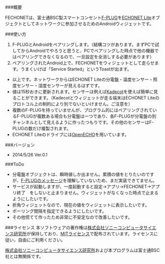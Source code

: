 ###概要

FECHONETは、富士通BSC製スマートコンセント[F-PLUG][]を[ECHONET Lite][]オブジェクトとしてネットワークに参加させるためのAndroidウィジェットです。

###使い方

1. F-PLUGとAndroidをペアリングします。（結構コツがあります。まずPCで試してからAndroidでやろうと思うと、PCでペアリングした時点で他の機器ではペアリングできなくなるので、一旦設定を全消しする必要があります）
2. ペアリングされたAndroid上で、FECHONETをウィジェットとして走らせます。うまくいけば「Service Started」というToastが出ます。

* 以上です。ネットワークからはECHONET Liteの分電盤・温度センサー・照度センサー・湿度センサーが見えるはずです。
* 値は15秒おきに更新されます。センサーは例えば[Kadecot][]を使えば簡単に見ることができます。（Kadecotとウィジェットが走る端末はECHONET Liteのプロトコル上の制約により別でないといけません。ご注意を）
* 複数のF-PLUGを持っていませんが、プログラム的にはペアリングされているF-PLUGが複数ある場合も分電盤は一つであり、各F-PLUGが分電盤の別チャンネルとして見えるように作ったつもりです。その他のセンサーはF-PLUGの数だけ複製されます。
* ECHONET Liteのドライブには[OpenECHO][]を用いています。

###バージョン

* 2014/5/26 Ver.0.1

###ToDo

* 分電盤オブジェクトは、瞬時値しか出ません。累積の値をとりたいのですが、[F-PLUGのメッセージ][]を理解していないため、まだ実装できてません。
* サービスが起動しますが、一度起動すると設定->アプリ->FECHONET->アプリ終了　をしないと止まりません。ウィジェットがなくなった時点で止まるようにしたいです。
* 折角ウィジェットなので、現在の値をウィジェットに表示したいです。
* ポーリング間隔を指定できるようにしたいです。
* その他慌てて作ったため非常に不安定なので改善したいです。

###ライセンス
本ソフトウェアの著作権は[株式会社ソニーコンピュータサイエンス研究所][]が保持しており、[MITライセンス][]で配布されています。ライセンスに従い，自由にご利用ください。

[株式会社ソニーコンピュータサイエンス研究所][]および本プログラムは富士通BSC社とは無関係です。

[F-PLUG]:http://www.bsc.fujitsu.com/services/f-plug/ "F-PLUG"
[ECHONET Lite]: http://www.echonet.gr.jp/ "ECHONET Lite"
[Kadecot]: http://kadecot.net/ "Kadecot"
[OpenECHO]: https://github.com/SonyCSL/OpenECHO "OpenECHO"
[F-PLUGのメッセージ]: http://www.bsc.fujitsu.com/services/f-plug/downloads/message.html "F-PLUGのメッセージ"
[株式会社ソニーコンピュータサイエンス研究所]: http://www.sonycsl.co.jp/ "株式会社ソニーコンピュータサイエンス研究所"
[MITライセンス]: http://opensource.org/licenses/mit-license.php "MITライセンス"
